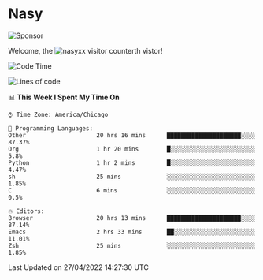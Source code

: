 # Nasy

<!--
<p align="center">
<img height="200" src="https://github-readme-stats.vercel.app/api?username=nasyxx&count_private=true&show_icons=true&theme=dracula&include_all_commits=true"/>
<img height="200" src="https://github-readme-stats.vercel.app/api/top-langs/?username=nasyxx&theme=dracula&hide=html,jupyter+notebook&count_private=true&show_icons=true"/>
</p>

  
----------------
-->

![Sponsor](https://img.shields.io/static/v1.svg?label=Sponsor&message=%E2%9D%A4&logo=GitHub&style=flat&color=pink)
 
Welcome, the ![nasyxx visitor counter](https://count.getloli.com/get/@nasyxx?theme=rule34)th vistor!
 
<!--START_SECTION:waka-->
![Code Time](http://img.shields.io/badge/Code%20Time-2%2C282%20hrs%201%20min-blue)

![Lines of code](https://img.shields.io/badge/From%20Hello%20World%20I%27ve%20Written-5%20Million%20lines%20of%20code-blue)

📊 **This Week I Spent My Time On** 

```text
⌚︎ Time Zone: America/Chicago

💬 Programming Languages: 
Other                    20 hrs 16 mins      █████████████████████░░░░   87.37% 
Org                      1 hr 20 mins        █░░░░░░░░░░░░░░░░░░░░░░░░   5.8% 
Python                   1 hr 2 mins         █░░░░░░░░░░░░░░░░░░░░░░░░   4.47% 
sh                       25 mins             ░░░░░░░░░░░░░░░░░░░░░░░░░   1.85% 
C                        6 mins              ░░░░░░░░░░░░░░░░░░░░░░░░░   0.5%

🔥 Editors: 
Browser                  20 hrs 13 mins      █████████████████████░░░░   87.14% 
Emacs                    2 hrs 33 mins       ██░░░░░░░░░░░░░░░░░░░░░░░   11.01% 
Zsh                      25 mins             ░░░░░░░░░░░░░░░░░░░░░░░░░   1.85%

```


 Last Updated on 27/04/2022 14:27:30 UTC
<!--END_SECTION:waka-->

<!-- ![visitors](https://visitor-badge.laobi.icu/badge?page_id=nasyxx.nasyxx) -->
